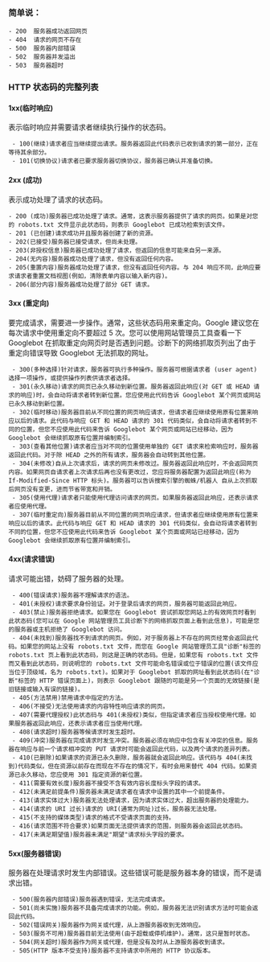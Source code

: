 ### 简单说：

    - 200  服务器成功返回网页
    - 404  请求的网页不存在
    - 500  服务器内部错误
    - 502  服务器并发溢出
    - 503  服务器超时

### HTTP 状态码的完整列表

#### 1xx(临时响应)

表示临时响应并需要请求者继续执行操作的状态码。

     - 100(继续)请求者应当继续提出请求。服务器返回此代码表示已收到请求的第一部分，正在等待其余部分。
     - 101(切换协议)请求者已要求服务器切换协议，服务器已确认并准备切换。

#### 2xx (成功)

表示成功处理了请求的状态码。

    - 200 (成功)服务器已成功处理了请求。通常，这表示服务器提供了请求的网页。如果是对您的 robots.txt 文件显示此状态码，则表示 Googlebot 已成功检索到该文件。
    - 201 (已创建)请求成功并且服务器创建了新的资源。
    - 202(已接受)服务器已接受请求，但尚未处理。
    - 203(非授权信息)服务器已成功处理了请求，但返回的信息可能来自另一来源。
    - 204(无内容)服务器成功处理了请求，但没有返回任何内容。
    - 205(重置内容)服务器成功处理了请求，但没有返回任何内容。与 204 响应不同，此响应要求请求者重置文档视图(例如，清除表单内容以输入新内容)。
    - 206(部分内容)服务器成功处理了部分 GET 请求。

#### 3xx (重定向)

要完成请求，需要进一步操作。通常，这些状态码用来重定向。Google 建议您在每次请求中使用重定向不要超过 5 次。您可以使用网站管理员工具查看一下 Googlebot 在抓取重定向网页时是否遇到问题。诊断下的网络抓取页列出了由于重定向错误导致 Googlebot 无法抓取的网址。

     - 300(多种选择)针对请求，服务器可执行多种操作。服务器可根据请求者 (user agent) 选择一项操作，或提供操作列表供请求者选择。
     - 301(永久移动)请求的网页已永久移动到新位置。服务器返回此响应(对 GET 或 HEAD 请求的响应)时，会自动将请求者转到新位置。您应使用此代码告诉 Googlebot 某个网页或网站已永久移动到新位置。
     - 302(临时移动)服务器目前从不同位置的网页响应请求，但请求者应继续使用原有位置来响应以后的请求。此代码与响应 GET 和 HEAD 请求的 301 代码类似，会自动将请求者转到不同的位置，但您不应使用此代码来告诉 Googlebot 某个网页或网站已经移动，因为 Googlebot 会继续抓取原有位置并编制索引。
     - 303(查看其他位置)请求者应当对不同的位置使用单独的 GET 请求来检索响应时，服务器返回此代码。对于除 HEAD 之外的所有请求，服务器会自动转到其他位置。
     - 304(未修改)自从上次请求后，请求的网页未修改过。服务器返回此响应时，不会返回网页内容。如果网页自请求者上次请求后再也没有更改过，您应将服务器配置为返回此响应(称为 If-Modified-Since HTTP 标头)。服务器可以告诉搜索引擎的蜘蛛/机器人 自从上次抓取后网页没有变更，进而节省带宽和开销。
     - 305(使用代理)请求者只能使用代理访问请求的网页。如果服务器返回此响应，还表示请求者应使用代理。
     - 307(临时重定向)服务器目前从不同位置的网页响应请求，但请求者应继续使用原有位置来响应以后的请求。此代码与响应 GET 和 HEAD 请求的 301 代码类似，会自动将请求者转到不同的位置，但您不应使用此代码来告诉 Googlebot 某个页面或网站已经移动，因为 Googlebot 会继续抓取原有位置并编制索引。

#### 4xx(请求错误)

请求可能出错，妨碍了服务器的处理。

     - 400(错误请求)服务器不理解请求的语法。
     - 401(未授权)请求要求身份验证。对于登录后请求的网页，服务器可能返回此响应。
     - 403(禁止)服务器拒绝请求。如果您在 Googlebot 尝试抓取您网站上的有效网页时看到此状态码(您可以在 Google 网站管理员工具诊断下的网络抓取页面上看到此信息)，可能是您的服务器或主机拒绝了 Googlebot 访问。
     - 404(未找到)服务器找不到请求的网页。例如，对于服务器上不存在的网页经常会返回此代码。如果您的网站上没有 robots.txt 文件，而您在 Google 网站管理员工具"诊断"标签的 robots.txt 页上看到此状态码，则这是正确的状态码。但是，如果您有 robots.txt 文件而又看到此状态码，则说明您的 robots.txt 文件可能命名错误或位于错误的位置(该文件应当位于顶级域，名为 robots.txt)。如果对于 Googlebot 抓取的网址看到此状态码(在"诊断"标签的 HTTP 错误页面上)，则表示 Googlebot 跟随的可能是另一个页面的无效链接(是旧链接或输入有误的链接)。
     - 405(方法禁用)禁用请求中指定的方法。
     - 406(不接受)无法使用请求的内容特性响应请求的网页。
     - 407(需要代理授权)此状态码与 401(未授权)类似，但指定请求者应当授权使用代理。如果服务器返回此响应，还表示请求者应当使用代理。
     - 408(请求超时)服务器等候请求时发生超时。
     - 409(冲突)服务器在完成请求时发生冲突。服务器必须在响应中包含有关冲突的信息。服务器在响应与前一个请求相冲突的 PUT 请求时可能会返回此代码，以及两个请求的差异列表。
     - 410(已删除)如果请求的资源已永久删除，服务器就会返回此响应。该代码与 404(未找到)代码类似，但在资源以前存在而现在不存在的情况下，有时会用来替代 404 代码。如果资源已永久移动，您应使用 301 指定资源的新位置。
     - 411(需要有效长度)服务器不接受不含有效内容长度标头字段的请求。
     - 412(未满足前提条件)服务器未满足请求者在请求中设置的其中一个前提条件。
     - 413(请求实体过大)服务器无法处理请求，因为请求实体过大，超出服务器的处理能力。
     - 414(请求的 URI 过长)请求的 URI(通常为网址)过长，服务器无法处理。
     - 415(不支持的媒体类型)请求的格式不受请求页面的支持。
     - 416(请求范围不符合要求)如果页面无法提供请求的范围，则服务器会返回此状态码。
     - 417(未满足期望值)服务器未满足"期望"请求标头字段的要求。

#### 5xx(服务器错误)

服务器在处理请求时发生内部错误。这些错误可能是服务器本身的错误，而不是请求出错。

     - 500(服务器内部错误)服务器遇到错误，无法完成请求。
     - 501(尚未实施)服务器不具备完成请求的功能。例如，服务器无法识别请求方法时可能会返回此代码。
     - 502(错误网关)服务器作为网关或代理，从上游服务器收到无效响应。
     - 503(服务不可用)服务器目前无法使用(由于超载或停机维护)。通常，这只是暂时状态。
     - 504(网关超时)服务器作为网关或代理，但是没有及时从上游服务器收到请求。
     - 505(HTTP 版本不受支持)服务器不支持请求中所用的 HTTP 协议版本。
<!--stackedit_data:
eyJoaXN0b3J5IjpbMTQwMzE5OTE3M119
-->